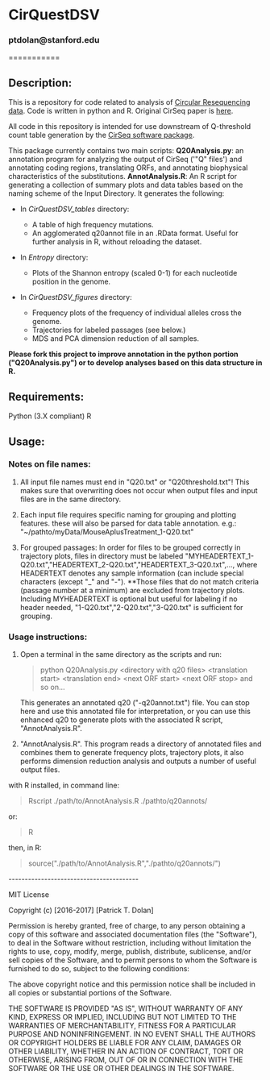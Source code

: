 <h1>CirQuestDSV</h1>
<h3>ptdolan@stanford.edu</h3>
===========
<h2>Description:</h2>

This is a repository for code related to analysis of [Circular Resequencing data](https://www.ncbi.nlm.nih.gov/pubmed/27440878). Code is written in python and R. Original CirSeq paper is [here](https://www.ncbi.nlm.nih.gov/pubmed/24284629).

All code in this repository is intended for use downstream of Q-threshold count table generation by the [CirSeq software package](http://andino.ucsf.edu/toolsandprotocols).

This package currently contains two main scripts: 
**Q20Analysis.py**: an annotation program for analyzing the output of CirSeq ('"Q" files') and annotating coding regions, translating ORFs, and annotating biophysical characteristics of the substitutions.
**AnnotAnalysis.R**: An R script for generating a collection of summary plots and data tables based on the naming scheme of the Input Directory. It generates the following:

- In *CirQuestDSV_tables* directory:
	- A table of high frequency mutations.
	- An agglomerated q20annot file in an .RData format. Useful for further analysis in R, without reloading the dataset. 

- In *Entropy* directory: 
	- Plots of the Shannon entropy (scaled 0-1) for each nucleotide position in the genome.
	
- In *CirQuestDSV_figures* directory: 
	- Frequency plots of the frequency of individual alleles cross the genome. 
	- Trajectories for labeled passages (see below.)
	- MDS and PCA dimension reduction of all samples. 

**Please fork this project to improve annotation in the python portion ("Q20Analysis.py") or to develop analyses based on this data structure in R.**

<h2>Requirements:</h2>
Python (3.X compliant)
R

<h2>Usage:</h2>

<h3>Notes on file names:</h3>

1. All input file names must end in "Q20.txt" or "Q20threshold.txt"!
 	This makes sure that overwriting does not occur when output files and input files are in the same directory.
	
 2. Each input file requires specific naming for grouping and plotting features. these will also be parsed for data table annotation.
	e.g.: "~/pathto/myData/MouseAplusTreatment_1-Q20.txt"

 3. For grouped passages:
 	In order for files to be grouped correctly in trajectory plots, files in directory must be labeled "MYHEADERTEXT_1-Q20.txt","HEADERTEXT_2-Q20.txt","HEADERTEXT_3-Q20.txt",..., where HEADERTEXT denotes any sample information (can include special characters (except "_" and "-"). 
	**Those files that do not match criteria (passage number at a minimum) are excluded from trajectory plots. Including MYHEADERTEXT is optional but useful for labeling if no header needed, "1-Q20.txt","2-Q20.txt","3-Q20.txt" is sufficient for grouping. 

<h3>Usage instructions:</h3>

1. Open a terminal in the same directory as the scripts and run: 

    > python Q20Analysis.py \<directory with q20 files> \<translation start> \<translation end> \<next ORF start> \<next ORF stop> and so on...

    This generates an annotated q20 ("-q20annot.txt") file. You can stop here and use this annotated file for interpretation, or you can use this enhanced q20 to generate plots with the associated R script, "AnnotAnalysis.R". 
    
2. "AnnotAnalysis.R". This program reads a directory of annotated files and combines them to generate frequency plots, trajectory plots, it also performs dimension reduction analysis and outputs a number of useful output files. 

with R installed, in command line: 
> Rscript ./path/to/AnnotAnalysis.R ./pathto/q20annots/

or: 

> R

then, in R: 

> source("./path/to/AnnotAnalysis.R","./pathto/q20annots/")

_-_-_-_-_-_-_-_-_-_-_-_-_-_-_-_-_-_-_-_-_-_-_-_-_-_-_-_-_-_-_-_-_-_-_-_-_-_-_-_-


MIT License

Copyright (c) [2016-2017] [Patrick T. Dolan]

Permission is hereby granted, free of charge, to any person obtaining a copy of this software and associated documentation files (the "Software"), to deal in the Software without restriction, including without limitation the rights to use, copy, modify, merge, publish, distribute, sublicense, and/or sell copies of the Software, and to permit persons to whom the Software is furnished to do so, subject to the following conditions:

The above copyright notice and this permission notice shall be included in all copies or substantial portions of the Software.

THE SOFTWARE IS PROVIDED "AS IS", WITHOUT WARRANTY OF ANY KIND, EXPRESS OR IMPLIED, INCLUDING BUT NOT LIMITED TO THE WARRANTIES OF MERCHANTABILITY, FITNESS FOR A PARTICULAR PURPOSE AND NONINFRINGEMENT. IN NO EVENT SHALL THE AUTHORS OR COPYRIGHT HOLDERS BE LIABLE FOR ANY CLAIM, DAMAGES OR OTHER LIABILITY, WHETHER IN AN ACTION OF CONTRACT, TORT OR OTHERWISE, ARISING FROM, OUT OF OR IN CONNECTION WITH THE SOFTWARE OR THE USE OR OTHER DEALINGS IN THE SOFTWARE.
